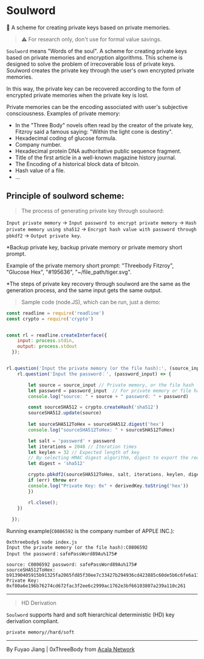 # Soulword
🔐 A scheme for creating private keys based on private memories.


> ⚠️ For research only, don't use for formal value savings.

`Soulword` means "Words of the soul". A scheme for creating private keys based on private memories and encryption algorithms. This scheme is designed to solve the problem of irrecoverable loss of private keys. Soulword creates the private key through the user's own encrypted private memories. 

In this way, the private key can be recovered according to the form of encrypted private memories when the private key is lost. 

Private memories can be the encoding associated with user's subjective consciousness. Examples of private memory:

- In the "Three Body" novels often read by the creator of the private key, Fitzroy said a famous saying: "Within the light cone is destiny".
- Hexadecimal coding of glucose formula.
- Company number.
- Hexadecimal protein DNA authoritative public sequence fragment.
- Title of the first article in a well-known magazine history journal.
- The Encoding of a historical block data of bitcoin.
- Hash value of a file.
- ...

## Principle of soulword scheme:

> The process of generating private key through soulword:


`Input private memory` -> `Input password to encrypt private memory` -> `Hash private memory using sha512` -> `Encrypt hash value with password through pbkdf2` -> `Output private key`.

*Backup private key, backup private memory or private memory short prompt.

Example of the private memory short prompt: "Threebody Fitzroy", "Glucose Hex", "#195636", "~/file_path/tiger.svg".

*The steps of private key recovery through soulword are the same as the generation process, and the same input gets the same output.


> Sample code (node.JS), which can be run, just a demo:

```javascript
const readline = require('readline')
const crypto = require('crypto')


const rl = readline.createInterface({
    input: process.stdin,
    output: process.stdout
  });


rl.question('Input the private memory (or the file hash):', (source_input) => {
    rl.question('Input the password：', (password_input) => {

        let source = source_input // Private memory, or the file hash
        let password = password_input  // For private memory or file hash encryption
        console.log("source: " + source + " password: " + password)

        const sourceSHA512 = crypto.createHash('sha512')
        sourceSHA512.update(source)
        
        let sourceSHA512ToHex = sourceSHA512.digest('hex')
        console.log("sourceSHA512ToHex: " + sourceSHA512ToHex)

        let salt = 'password' + password
        let iterations = 2048 // Iteration times
        let keylen = 32 // Expected length of key
        // By selecting HMAC digest algorithm, digest to export the requested byte length.
        let digest = 'sha512'

        crypto.pbkdf2(sourceSHA512ToHex, salt, iterations, keylen, digest, (err, derivedKey) => {
        if (err) throw err
        console.log("Private Key: 0x" + derivedKey.toString('hex'))
        })

        rl.close();
    })
    
  });

```

Running example(`C0806592` is the company number of APPLE INC.): 

```
0xthreebody$ node index.js 
Input the private memory (or the file hash):C0806592
Input the password：safePassWord89Au%175#

source: C0806592 password: safePassWord89Au%175#
sourceSHA512ToHex: b91390405915b91325fa2065fd85f30ee7c33427b294936cd423885c60de5b6c6fe6a11e6cc8ab05b668b9872e62a40bef027f6eadf484911894f13849a19fa9
Private Key: 0xf80a6e196b76274cd672fac3f2ee6c2999ac1762e3bf66103807a239a110c261
```

----

> HD Derivation
> 



`Soulword` supports hard and soft hierarchical deterministic (HD) key derivation compliant. 

`private memory//hard/soft`


----

By Fuyao Jiang | 0xThreeBody from [Acala Network](https://github.com/AcalaNetwork/Acala)
